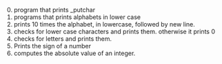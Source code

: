 0. program that prints _putchar 
1. programs that prints alphabets in lower case
2.  prints 10 times the alphabet, in lowercase, followed by new line.
3. checks for lower case characters and prints them. otherwise it prints 0
4. checks for letters and prints them.
5. Prints the sign of a number 
6. computes the absolute value of an integer.
